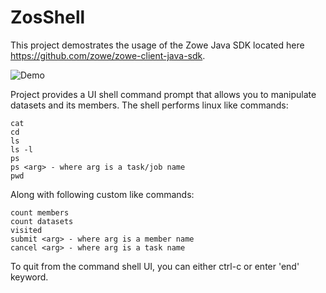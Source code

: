# ZosShell

This project demostrates the usage of the Zowe Java SDK located here https://github.com/zowe/zowe-client-java-sdk.

![Demo](https://github.com/frankgiordano/ZosShell/blob/master/demo.gif)
  
Project provides a UI shell command prompt that allows you to manipulate datasets and its members. The shell performs linux like commands:  
  
    cat
    cd
    ls  
    ls -l
    ps
    ps <arg> - where arg is a task/job name   
    pwd   
  
Along with following custom like commands:  
    
    count members  
    count datasets  
    visited  
    submit <arg> - where arg is a member name  
    cancel <arg> - where arg is a task name  
  
To quit from the command shell UI, you can either ctrl-c or enter 'end' keyword.  
  
